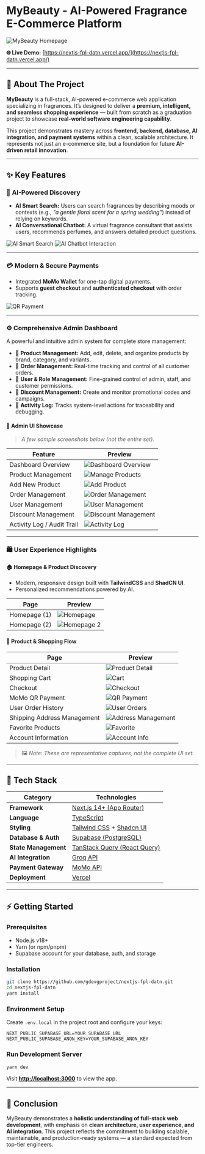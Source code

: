 # MyBeauty - AI-Powered Fragrance E-Commerce Platform

![MyBeauty Homepage](./captureUI/trang-chu.png)

**🌐 Live Demo:** [https://nextjs-fpl-datn.vercel.app/](https://nextjs-fpl-datn.vercel.app/)

---

## 🧴 About The Project

**MyBeauty** is a full-stack, AI-powered e-commerce web application specializing in fragrances.
It’s designed to deliver a **premium, intelligent, and seamless shopping experience** — built from scratch as a graduation project to showcase **real-world software engineering capability**.

This project demonstrates mastery across **frontend, backend, database, AI integration, and payment systems** within a clean, scalable architecture.
It represents not just an e-commerce site, but a foundation for future **AI-driven retail innovation**.

---

## ✨ Key Features

### 🤖 **AI-Powered Discovery**

- **AI Smart Search:** Users can search fragrances by describing moods or contexts (e.g., _"a gentle floral scent for a spring wedding"_) instead of relying on keywords.
- **AI Conversational Chatbot:** A virtual fragrance consultant that assists users, recommends perfumes, and answers detailed product questions.

![AI Smart Search](./captureUI/AI-search.png)
![AI Chatbot Interaction](./captureUI/AI-chat.png)

---

### 💳 **Modern & Secure Payments**

- Integrated **MoMo Wallet** for one-tap digital payments.
- Supports **guest checkout** and **authenticated checkout** with order tracking.

![QR Payment](./captureUI/qr-momo.png)

---

### ⚙️ **Comprehensive Admin Dashboard**

A powerful and intuitive admin system for complete store management:

- 🧩 **Product Management:** Add, edit, delete, and organize products by brand, category, and variants.
- 🛒 **Order Management:** Real-time tracking and control of all customer orders.
- 👥 **User & Role Management:** Fine-grained control of admin, staff, and customer permissions.
- 💸 **Discount Management:** Create and monitor promotional codes and campaigns.
- 📜 **Activity Log:** Tracks system-level actions for traceability and debugging.

#### 📸 Admin UI Showcase

> _A few sample screenshots below (not the entire set)._

| Feature                    | Preview                                                |
| -------------------------- | ------------------------------------------------------ |
| Dashboard Overview         | ![Dashboard Overview](./captureUI/dashboard.png)       |
| Product Management         | ![Manage Products](./captureUI/admin-products.png)     |
| Add New Product            | ![Add Product](./captureUI/admin-add-product.png)      |
| Order Management           | ![Order Management](./captureUI/admin-orders.png)      |
| User Management            | ![User Management](./captureUI/admin-users.png)        |
| Discount Management        | ![Discount Management](./captureUI/admin-discount.png) |
| Activity Log / Audit Trail | ![Activity Log](./captureUI/admin-activity-log.png)    |

---

### 🛍️ **User Experience Highlights**

#### 🏠 Homepage & Product Discovery

- Modern, responsive design built with **TailwindCSS** and **ShadCN UI**.
- Personalized recommendations powered by AI.

| Page         | Preview                                    |
| ------------ | ------------------------------------------ |
| Homepage (1) | ![Homepage](./captureUI/trang-chu.png)     |
| Homepage (2) | ![Homepage 2](./captureUI/trang-chu-2.png) |

#### 🧴 Product & Shopping Flow

| Page                        | Preview                                              |
| --------------------------- | ---------------------------------------------------- |
| Product Detail              | ![Product Detail](./captureUI/chi-tiet-san-pham.png) |
| Shopping Cart               | ![Cart](./captureUI/gio-hang.png)                    |
| Checkout                    | ![Checkout](./captureUI/thanh-toan.png)              |
| MoMo QR Payment             | ![QR Payment](./captureUI/qr-momo.png)               |
| User Order History          | ![User Orders](./captureUI/user-orders.png)          |
| Shipping Address Management | ![Address Management](./captureUI/dia-chi.png)       |
| Favorite Products           | ![Favorite](./captureUI/yeu-thich.png)               |
| Account Information         | ![Account Info](./captureUI/thong-tin-tai-khoan.png) |

> 🖼️ _Note: These are representative captures, not the complete UI set._

---

## 🧠 Tech Stack

| Category             | Technologies                                                                   |
| -------------------- | ------------------------------------------------------------------------------ |
| **Framework**        | [Next.js 14+ (App Router)](https://nextjs.org/)                                |
| **Language**         | [TypeScript](https://www.typescriptlang.org/)                                  |
| **Styling**          | [Tailwind CSS](https://tailwindcss.com/) + [Shadcn UI](https://ui.shadcn.com/) |
| **Database & Auth**  | [Supabase (PostgreSQL)](https://supabase.io/)                                  |
| **State Management** | [TanStack Query (React Query)](https://tanstack.com/query/latest)              |
| **AI Integration**   | [Groq API](https://groq.com/)                                                  |
| **Payment Gateway**  | [MoMo API](https://developers.momo.vn/)                                        |
| **Deployment**       | [Vercel](https://vercel.com/)                                                  |

---

## ⚡ Getting Started

### Prerequisites

- Node.js v18+
- Yarn (or npm/pnpm)
- Supabase account for your database, auth, and storage

### Installation

```bash
git clone https://github.com/gdevgproject/nextjs-fpl-datn.git
cd nextjs-fpl-datn
yarn install
```

### Environment Setup

Create `.env.local` in the project root and configure your keys:

```env
NEXT_PUBLIC_SUPABASE_URL=YOUR_SUPABASE_URL
NEXT_PUBLIC_SUPABASE_ANON_KEY=YOUR_SUPABASE_ANON_KEY
```

### Run Development Server

```bash
yarn dev
```

Visit **[http://localhost:3000](http://localhost:3000)** to view the app.

---

## 🏁 Conclusion

MyBeauty demonstrates a **holistic understanding of full-stack web development**, with emphasis on **clean architecture, user experience, and AI integration**.
This project reflects the commitment to building scalable, maintainable, and production-ready systems — a standard expected from top-tier engineers.
